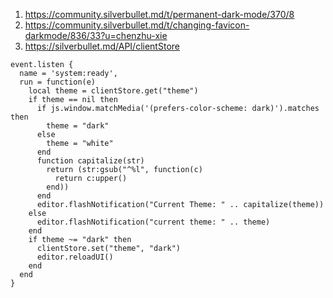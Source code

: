 
1. https://community.silverbullet.md/t/permanent-dark-mode/370/8
2. https://community.silverbullet.md/t/changing-favicon-darkmode/836/33?u=chenzhu-xie
3. https://silverbullet.md/API/clientStore

```space-lua
event.listen {
  name = 'system:ready',
  run = function(e)
    local theme = clientStore.get("theme")
    if theme == nil then
      if js.window.matchMedia('(prefers-color-scheme: dark)').matches then
        theme = "dark"
      else
        theme = "white"
      end
      function capitalize(str)
        return (str:gsub("^%l", function(c)
          return c:upper()
        end))
      end
      editor.flashNotification("Current Theme: " .. capitalize(theme))
    else
      editor.flashNotification("current theme: " .. theme)
    end
    if theme ~= "dark" then
      clientStore.set("theme", "dark")
      editor.reloadUI()
    end
  end
}
```
